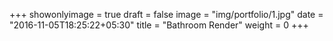 +++
showonlyimage = true
draft = false
image = "img/portfolio/1.jpg"
date = "2016-11-05T18:25:22+05:30"
title = "Bathroom Render"
weight = 0
+++
